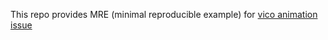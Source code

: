 This repo provides MRE (minimal reproducible example) for [vico animation issue](https://github.com/patrykandpatrick/vico/issues/363) 